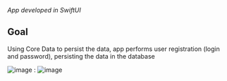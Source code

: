 *App developed in SwiftUI*

## Goal
Using Core Data to persist the data, app performs user registration (login and password), persisting the data in the database

![image](https://user-images.githubusercontent.com/84935536/209679463-14d7e56c-fc6c-4856-a27f-93531d97cfa1.png)
:
![image](https://user-images.githubusercontent.com/84935536/209679424-52c1b5b6-81a4-4f36-afb9-edfd0430a6bc.png)
